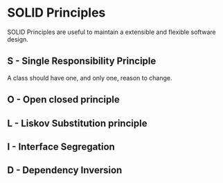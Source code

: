 # SOLID Principles

SOLID Principles are useful to maintain a extensible and flexible software design.

## S - Single Responsibility Principle
A class should have one, and only one, reason to change.

## O - Open closed principle

## L - Liskov Substitution principle

## I - Interface Segregation

## D - Dependency Inversion
